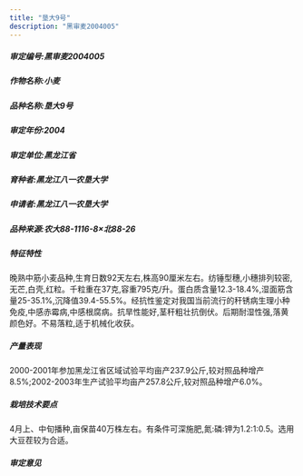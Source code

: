 ```yaml
---
title: "垦大9号"
description: "黑审麦2004005"
---
```

##### 审定编号:黑审麦2004005

##### 作物名称:小麦

##### 品种名称:垦大9号

##### 审定年份:2004

##### 审定单位:黑龙江省

##### 育种者:黑龙江八一农垦大学

##### 申请者:黑龙江八一农垦大学

##### 品种来源:农大88-1116-8×北88-26

##### 特征特性
晚熟中筋小麦品种,生育日数92天左右,株高90厘米左右。纺锤型穗,小穗排列较密,无芒,白壳,红粒。千粒重在37克,容重795克/升。蛋白质含量12.3-18.4%,湿面筋含量25-35.1%,沉降值39.4-55.5%。经抗性鉴定对我国当前流行的秆锈病生理小种免疫,中感赤霉病,中感根腐病。抗旱性能好,茎秆粗壮抗倒伏。后期耐湿性强,落黄颜色好。不易落粒,适于机械化收获。

##### 产量表现
2000-2001年参加黑龙江省区域试验平均亩产237.9公斤,较对照品种增产8.5%;2002-2003年生产试验平均亩产257.8公斤,较对照品种增产6.0%。

##### 栽培技术要点
4月上、中旬播种,亩保苗40万株左右。有条件可深施肥,氮:磷:钾为1.2:1:0.5。选用大豆茬较为合适。

##### 审定意见

